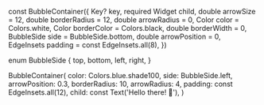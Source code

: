 const BubbleContainer({
  Key? key,
  required Widget child,
  double arrowSize = 12,
  double borderRadius = 12,
  double arrowRadius = 0,
  Color color = Colors.white,
  Color borderColor = Colors.black,
  double borderWidth = 0,
  BubbleSide side = BubbleSide.bottom,
  double arrowPosition = 0,
  EdgeInsets padding = const EdgeInsets.all(8),
})

enum BubbleSide {
  top,
  bottom,
  left,
  right,
}

BubbleContainer(
  color: Colors.blue.shade100,
  side: BubbleSide.left,
  arrowPosition: 0.3,
  borderRadius: 10,
  arrowRadius: 4,
  padding: const EdgeInsets.all(12),
  child: const Text('Hello there! 👋'),
)
